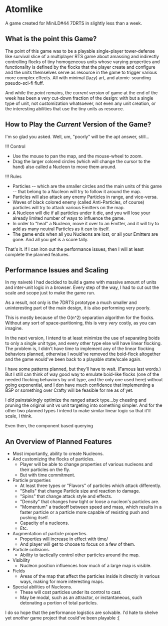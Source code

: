 Atomlike
========

A game created for MiniLD#44 7DRTS in slightly less than a week.

What is the point this Game?
----------------------------

The point of this game was to be a playable single-player tower-defense like survival slice of a multiplayer RTS game about amassing and indirectly controlling flocks of tiny homogeneous units whose varying properties and functionality is defined by the flocks that the player create and configure and the units themselves serve as resource in the game to trigger various more complex effects. All with minimal (lazy) art, and atomic-sounding pseudo-sci-fi fluff.

And while the _point_ remains, the _current version_ of game at the end of the week has been a _very_ cut-down fraction of the design: with but a single type of unit, not customization whatsoever, not even any unit creation, or the interesting abilities that use the tiny units as resource.

How to Play the _Current_ Version of the Game?
----------------------------------------------

I'm so glad you asked. Well, um, "poorly" will be the apt answer, still...

!!! Control
- Use the mouse to pan the map, and the mouse-wheel to zoom.
- Drag the larger colored circles (which will change the cursor to the hand) also called a Nucleon to move them around.

!!! Rules
- Particles -- which are the smaller circles and the main units of this game -- that belong to a Nucleon will try to follow it around the map.
- Particles will also attack any enemy Particles in range, and vice-versa.
- Waves of black colored enemy (called Anti-Particles, of course) particles will try to attack various Emitters on the map.
- A Nucleon will die if all particles under it die, and you will lose your already limited number of ways to influence the game.
- In order to "heal" a Nucleon, move it over to an Emitter, and it will try to add as many neutral Particles as it can to itself.
- The game ends when all you Nucleons are lost, or all your Emitters are gone. And all you get is a score tally.

That's it. If I can iron out the performance issues, then I will at least complete the planned features.

Performance Issues and Scaling
------------------------------

In my naiveté I had decided to build a game with massive amount of units and inter-unit logic in a browser. Every step of the way, I had to cut out the scale and scope just to make the game run.

As a result, not only is the 7DRTS prototype a much smaller and uninteresting part of the main design, it is also performing very poorly.

This is mostly because of the O(n^2) separation algorithm for the flocks. Without any sort of space-paritioning, this is very _very_ costly, as you can imagine.

In the next version, I intend to at least minimize the use of separating boids to only a single unit type, and every other type else will have linear flocking. The problem is, I didn't have time to implement any of the linear flocking behaviors planned, otherwise I would've removed the boid-flock altogether and the game would've been back to a playable state/scale again. 

I have some patterns planned, but they'll have to wait. (Famous last words.) But I still can think of way good way to emulate boid-like flocks (one of the needed flocking behaviors by unit type, and the only one used here) without going exponential, and I don have much confidence that implementing a BSP or something over Crafty will be feasible for me as of yet.

I _did_ painstakingly optimize the ranged attack type...by cheating and pruning the original unit vs unit targeting into something simpler. And for the other two planned types I intend to make similar linear logic so that it'll scale, I think.

Even then, the component based querying

An Overview of Planned Features
-------------------------------

- Most importantly, ability to create Nucleons.
- And customizing the flocks of particles.
	- Player will be able to change properties of various nucleons and their particles on the fly.
	- But with time commitment.
- Particle properties
	- At least three types or "Flavors" of particles which attack differently.
	- "Shells" that change Particle size and reaction to damage.
	- "Spins" that change attack style and effects.
	- "Density" that changes how tight or loose a nucleon's particles are.
	- "Momentum" a tradeoff between speed and mass, which results in a faster particle or a particle more capable of resisting push and pushing itself.
	- Capacity of a nucleons.
	- Etc.
- Augmentation of particle properties.
	- Properties will increase in effect with time/
	- And player will get to choose to focus on a few of them.
- Particle collisions.
	- Ability to tactically control other particles around the map.
- Visibility
	- Nucleon position influences how much of a large map is visible.
- Fields
	- Areas of the map that affect the particles inside it directly in various ways, making for more interesting maps.
- Special abilities of Nucleons.
	- These will cost particles under its control to cast.
	- May be modal, such as an attractor, or instantaneous, such detonating a portion of total particles.
	
I do so hope that the performance logistics are solvable. I'd hate to shelve yet _another_ game project that could've been playable :[
